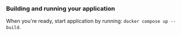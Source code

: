 ### Building and running your application

When you're ready, start application by running:
`docker compose up --build`.
